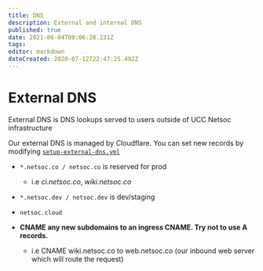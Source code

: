 ```yaml
---
title: DNS
description: External and internal DNS
published: true
date: 2021-06-04T00:06:28.231Z
tags: 
editor: markdown
dateCreated: 2020-07-12T22:47:25.492Z
---
```


# External DNS
External DNS is DNS lookups served to users outside of UCC Netsoc infrastructure

Our external DNS is managed by Cloudflare. You can set new records by modifying [`setup-external-dns.yml`](https://github.com/UCCNetsoc/NaC/blob/master/setup-external-dns.yml)


* `*.netsoc.co / netsoc.co` is reserved for prod
	* i.e _ci.netsoc.co_, _wiki.netsoc.co_

* `*.netsoc.dev / netsoc.dev` is dev/staging

* `netsoc.cloud`
  
* **CNAME any new subdomains to an ingress CNAME. Try not to use A records.**
	* i.e CNAME wiki.netsoc.co to web.netsoc.co (our inbound web server which will route the request)